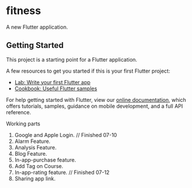# fitness

A new Flutter application.

## Getting Started

This project is a starting point for a Flutter application.

A few resources to get you started if this is your first Flutter project:

- [Lab: Write your first Flutter app](https://flutter.dev/docs/get-started/codelab)
- [Cookbook: Useful Flutter samples](https://flutter.dev/docs/cookbook)

For help getting started with Flutter, view our
[online documentation](https://flutter.dev/docs), which offers tutorials,
samples, guidance on mobile development, and a full API reference.

Working parts
1. Google and Apple Login. // Finished 07-10
2. Alarm Feature.
3. Analysis Feature.
4. Blog Feature.
5. In-app-purchase feature.
6. Add Tag on Course.
7. In-app-rating feature. // Finished 07-12
8. Sharing app link.
 
